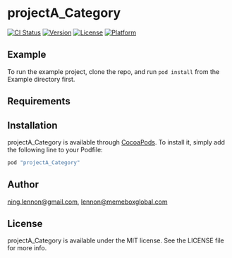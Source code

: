 # projectA_Category

[![CI Status](http://img.shields.io/travis/ning.lennon@gmail.com/projectA_Category.svg?style=flat)](https://travis-ci.org/ning.lennon@gmail.com/projectA_Category)
[![Version](https://img.shields.io/cocoapods/v/projectA_Category.svg?style=flat)](http://cocoapods.org/pods/projectA_Category)
[![License](https://img.shields.io/cocoapods/l/projectA_Category.svg?style=flat)](http://cocoapods.org/pods/projectA_Category)
[![Platform](https://img.shields.io/cocoapods/p/projectA_Category.svg?style=flat)](http://cocoapods.org/pods/projectA_Category)

## Example

To run the example project, clone the repo, and run `pod install` from the Example directory first.

## Requirements

## Installation

projectA_Category is available through [CocoaPods](http://cocoapods.org). To install
it, simply add the following line to your Podfile:

```ruby
pod "projectA_Category"
```

## Author

ning.lennon@gmail.com, lennon@memeboxglobal.com

## License

projectA_Category is available under the MIT license. See the LICENSE file for more info.
